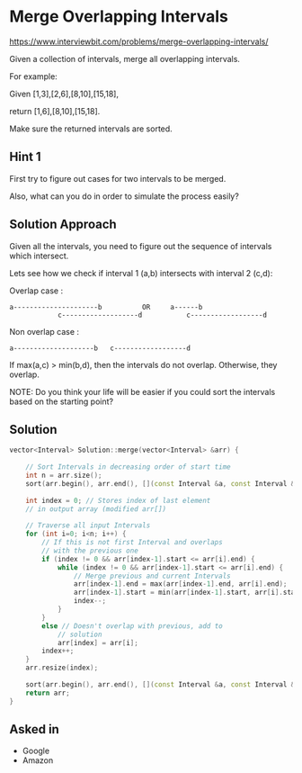 # Merge Overlapping Intervals

https://www.interviewbit.com/problems/merge-overlapping-intervals/

Given a collection of intervals, merge all overlapping intervals.

For example:

Given [1,3],[2,6],[8,10],[15,18],

return [1,6],[8,10],[15,18].

Make sure the returned intervals are sorted.

## Hint 1

First try to figure out cases for two intervals to be merged.

Also, what can you do in order to simulate the process easily?

## Solution Approach


Given all the intervals, you need to figure out the sequence of intervals which intersect.

Lets see how we check if interval 1 (a,b) intersects with interval 2 (c,d):

Overlap case :

```
a---------------------b          OR     a------b
            c-------------------d           c------------------d
```

Non overlap case :

```
a--------------------b   c------------------d
```

If max(a,c) > min(b,d), then the intervals do not overlap. Otherwise, they overlap.

NOTE: Do you think your life will be easier if you could sort the intervals based on the starting point?


## Solution

```cpp
vector<Interval> Solution::merge(vector<Interval> &arr) {
    
    // Sort Intervals in decreasing order of start time 
    int n = arr.size();
    sort(arr.begin(), arr.end(), [](const Interval &a, const Interval &b) {return a.start > b.start;}); 
  
    int index = 0; // Stores index of last element 
    // in output array (modified arr[]) 
  
    // Traverse all input Intervals 
    for (int i=0; i<n; i++) { 
        // If this is not first Interval and overlaps 
        // with the previous one 
        if (index != 0 && arr[index-1].start <= arr[i].end) { 
            while (index != 0 && arr[index-1].start <= arr[i].end) { 
                // Merge previous and current Intervals 
                arr[index-1].end = max(arr[index-1].end, arr[i].end); 
                arr[index-1].start = min(arr[index-1].start, arr[i].start); 
                index--; 
            } 
        } 
        else // Doesn't overlap with previous, add to 
            // solution 
            arr[index] = arr[i];
        index++; 
    }
    arr.resize(index);
    
    sort(arr.begin(), arr.end(), [](const Interval &a, const Interval &b) {return a.start < b.start;}); 
    return arr;
} 
```

## Asked in

* Google
* Amazon

